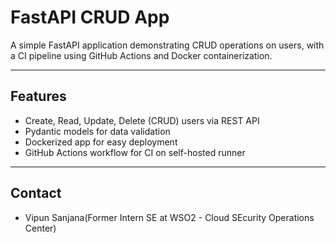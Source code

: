 # FastAPI CRUD App

A simple FastAPI application demonstrating CRUD operations on users, with a CI pipeline using GitHub Actions and Docker containerization.

---

## Features

- Create, Read, Update, Delete (CRUD) users via REST API
- Pydantic models for data validation
- Dockerized app for easy deployment
- GitHub Actions workflow for CI on self-hosted runner

---

## Contact
- Vipun Sanjana(Former Intern SE at WSO2 - Cloud SEcurity Operations Center)
